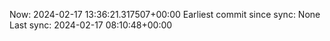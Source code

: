 Now: 2024-02-17 13:36:21.317507+00:00 Earliest commit since sync: None Last sync: 2024-02-17 08:10:48+00:00
